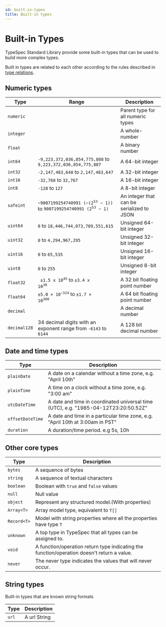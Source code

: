 ```yaml
---
id: built-in-types
title: Built-in types
---
```


# Built-in Types

TypeSpec Standard Library provide some built-in types that can be used to build more complex types.

Built in types are related to each other according to the rules described in [type relations](../language-basics/type-relations.md).

## Numeric types

| Type         | Range                                                                                                        | Description                               |
| ------------ | ------------------------------------------------------------------------------------------------------------ | ----------------------------------------- |
| `numeric`    |                                                                                                              | Parent type for all numeric types         |
| `integer`    |                                                                                                              | A whole-number                            |
| `float`      |                                                                                                              | A binary number                           |
| `int64`      | `-9,223,372,036,854,775,808` to `9,223,372,036,854,775,807`                                                  | A 64-bit integer                          |
| `int32`      | `-2,147,483,648` to `2,147,483,647`                                                                          | A 32-bit integer                          |
| `int16`      | `-32,768` to `32,767`                                                                                        | A 16-bit integer                          |
| `int8`       | `-128` to `127`                                                                                              | A 8-bit integer                           |
| `safeint`    | <code>−9007199254740991 (−(2<sup>53</sup> − 1))</code> to <code>9007199254740991 (2<sup>53</sup> − 1)</code> | An integer that can be serialized to JSON |
| `uint64`     | `0` to `18,446,744,073,709,551,615`                                                                          | Unsigned 64-bit integer                   |
| `uint32`     | `0` to `4,294,967,295`                                                                                       | Unsigned 32-bit integer                   |
| `uint16`     | `0` to `65,535`                                                                                              | Unsigned 16-bit integer                   |
| `uint8`      | `0` to `255 `                                                                                                | Unsigned 8-bit integer                    |
| `float32`    | <code> ±1.5 x 10<sup>45</sup></code> to <code>±3.4 x 10<sup>38</sup></code>                                  | A 32 bit floating point number            |
| `float64`    | <code>±5.0 × 10<sup>−324</sup></code> to <code>±1.7 × 10<sup>308</sup></code>                                | A 64 bit floating point number            |
| `decimal`    |                                                                                                              | A decimal number                          |
| `decimal128` | 34 decimal digits with an exponent range from `-6143` to `6144`                                              | A 128 bit decimal number                  |

## Date and time types

| Type             | Description                                                                         |
| ---------------- | ----------------------------------------------------------------------------------- |
| `plainDate`      | A date on a calendar without a time zone, e.g. "April 10th"                         |
| `plainTime`      | A time on a clock without a time zone, e.g. "3:00 am"                               |
| `utcDateTime`    | A date and time in coordinated universal time (UTC), e.g. "1985-04-12T23:20:50.52Z" |
| `offsetDateTime` | A date and time in a particular time zone, e.g. "April 10th at 3:00am in PST"       |
| `duration`       | A duration/time period. e.g 5s, 10h                                                 |

## Other core types

| Type        | Description                                                                                |
| ----------- | ------------------------------------------------------------------------------------------ |
| `bytes`     | A sequence of bytes                                                                        |
| `string`    | A sequence of textual characters                                                           |
| `boolean`   | Boolean with `true` and `false` values                                                     |
| `null`      | Null value                                                                                 |
| `object`    | Represent any structured model.(With properties)                                           |
| `Array<T>`  | Array model type, equivalent to `T[]`                                                      |
| `Record<T>` | Model with string properties where all the properties have type `T`                        |
| `unknown`   | A top type in TypeSpec that all types can be assigned to.                                  |
| `void`      | A function/operation return type indicating the function/operation doesn't return a value. |
| `never`     | The never type indicates the values that will never occur.                                 |

## String types

Built-in types that are known string formats

| Type  | Description  |
| ----- | ------------ |
| `url` | A url String |
